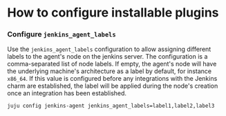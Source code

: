 # How to configure installable plugins

### Configure `jenkins_agent_labels`

Use the `jenkins_agent_labels` configuration to allow assigning different labels to the agent's node on the jenkins server.
The configuration is a comma-separated list of node labels. If empty, the agent's node will have the underlying machine's architecture as a label by default, for instance `x86_64`. If this value is configured before any integrations with the Jenkins charm are established, the label will be applied during the node's creation once an integration has been established.

```
juju config jenkins-agent jenkins_agent_labels=label1,label2,label3
```